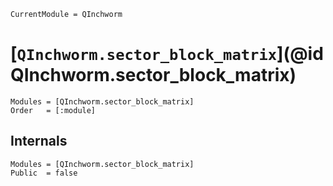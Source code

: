 ```@meta
CurrentModule = QInchworm
```

# [`QInchworm.sector_block_matrix`](@id QInchworm.sector_block_matrix)

```@autodocs
Modules = [QInchworm.sector_block_matrix]
Order   = [:module]
```

## Internals

```@autodocs
Modules = [QInchworm.sector_block_matrix]
Public  = false
```
